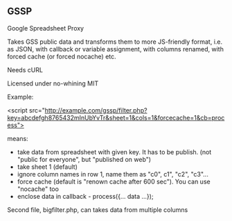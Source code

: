 GSSP
----

Google Spreadsheet Proxy

Takes GSS public data and transforms them to more JS-friendly format, i.e. as JSON, with callback or variable assignment, with columns renamed, with forced cache (or forced nocache) etc.

Needs cURL

Licensed under no-whining MIT

Example:

&lt;script src="http://example.com/gssp/filter.php?key=abcdefgh8765432mInUbYvTr&sheet=1&cols=1&forcecache=1&cb=process"></script>

means:

 - take data from spreadsheet with given key. It has to be publish. (not "public for everyone", but "published on web")
 - take sheet 1 (default)
 - ignore column names in row 1, name them as "c0", c1", "c2", "c3"...
 - force cache (default is "renown cache after 600 sec"). You can use "nocache" too
 - enclose data in callback - process({... data ...});

 Second file, bigfilter.php, can takes data from multiple columns
